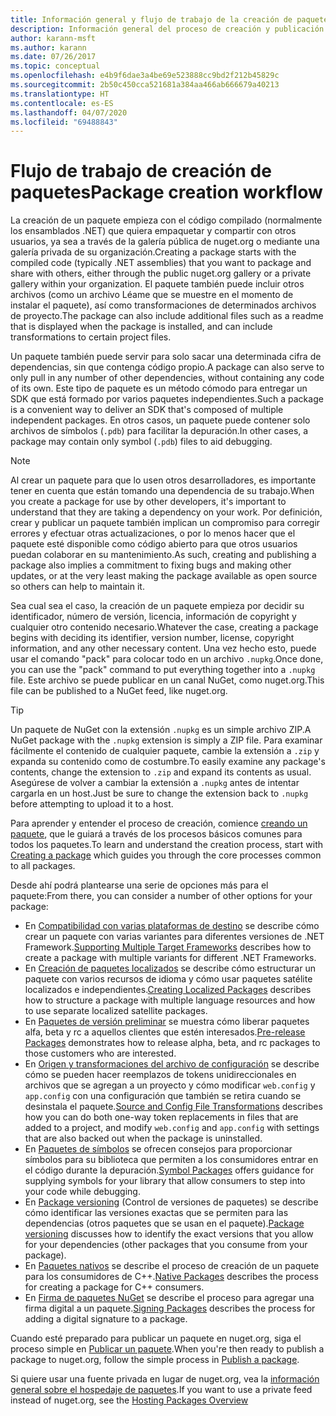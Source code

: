 ```yaml
---
title: Información general y flujo de trabajo de la creación de paquetes NuGet
description: Información general del proceso de creación y publicación de un paquete de NuGet, con vínculos a otras partes específicas del proceso.
author: karann-msft
ms.author: karann
ms.date: 07/26/2017
ms.topic: conceptual
ms.openlocfilehash: e4b9f6dae3a4be69e523888cc9bd2f212b45829c
ms.sourcegitcommit: 2b50c450cca521681a384aa466ab666679a40213
ms.translationtype: HT
ms.contentlocale: es-ES
ms.lasthandoff: 04/07/2020
ms.locfileid: "69488843"
---
```

# <a name="package-creation-workflow"></a><span data-ttu-id="1f0e4-103">Flujo de trabajo de creación de paquetes</span><span class="sxs-lookup"><span data-stu-id="1f0e4-103">Package creation workflow</span></span>

<span data-ttu-id="1f0e4-104">La creación de un paquete empieza con el código compilado (normalmente los ensamblados .NET) que quiera empaquetar y compartir con otros usuarios, ya sea a través de la galería pública de nuget.org o mediante una galería privada de su organización.</span><span class="sxs-lookup"><span data-stu-id="1f0e4-104">Creating a package starts with the compiled code (typically .NET assemblies) that you want to package and share with others, either through the public nuget.org gallery or a private gallery within your organization.</span></span> <span data-ttu-id="1f0e4-105">El paquete también puede incluir otros archivos (como un archivo Léame que se muestre en el momento de instalar el paquete), así como transformaciones de determinados archivos de proyecto.</span><span class="sxs-lookup"><span data-stu-id="1f0e4-105">The package can also include additional files such as a readme that is displayed when the package is installed, and can include transformations to certain project files.</span></span>

<span data-ttu-id="1f0e4-106">Un paquete también puede servir para solo sacar una determinada cifra de dependencias, sin que contenga código propio.</span><span class="sxs-lookup"><span data-stu-id="1f0e4-106">A package can also serve to only pull in any number of other dependencies, without containing any code of its own.</span></span> <span data-ttu-id="1f0e4-107">Este tipo de paquete es un método cómodo para entregar un SDK que está formado por varios paquetes independientes.</span><span class="sxs-lookup"><span data-stu-id="1f0e4-107">Such a package is a convenient way to deliver an SDK that's composed of multiple independent packages.</span></span> <span data-ttu-id="1f0e4-108">En otros casos, un paquete puede contener solo archivos de símbolos (`.pdb`) para facilitar la depuración.</span><span class="sxs-lookup"><span data-stu-id="1f0e4-108">In other cases, a package may contain only symbol (`.pdb`) files to aid debugging.</span></span>

> [!Note]
> <span data-ttu-id="1f0e4-109">Al crear un paquete para que lo usen otros desarrolladores, es importante tener en cuenta que están tomando una dependencia de su trabajo.</span><span class="sxs-lookup"><span data-stu-id="1f0e4-109">When you create a package for use by other developers, it's important to understand that they are taking a dependency on your work.</span></span> <span data-ttu-id="1f0e4-110">Por definición, crear y publicar un paquete también implican un compromiso para corregir errores y efectuar otras actualizaciones, o por lo menos hacer que el paquete esté disponible como código abierto para que otros usuarios puedan colaborar en su mantenimiento.</span><span class="sxs-lookup"><span data-stu-id="1f0e4-110">As such, creating and publishing a package also implies a commitment to fixing bugs and making other updates, or at the very least making the package available as open source so others can help to maintain it.</span></span>

<span data-ttu-id="1f0e4-111">Sea cual sea el caso, la creación de un paquete empieza por decidir su identificador, número de versión, licencia, información de copyright y cualquier otro contenido necesario.</span><span class="sxs-lookup"><span data-stu-id="1f0e4-111">Whatever the case, creating a package begins with deciding its identifier, version number, license, copyright information, and any other necessary content.</span></span> <span data-ttu-id="1f0e4-112">Una vez hecho esto, puede usar el comando "pack" para colocar todo en un archivo `.nupkg`.</span><span class="sxs-lookup"><span data-stu-id="1f0e4-112">Once done, you can use the "pack" command to put everything together into a `.nupkg` file.</span></span> <span data-ttu-id="1f0e4-113">Este archivo se puede publicar en un canal NuGet, como nuget.org.</span><span class="sxs-lookup"><span data-stu-id="1f0e4-113">This file can be published to a NuGet feed, like nuget.org.</span></span>

> [!Tip]
> <span data-ttu-id="1f0e4-114">Un paquete de NuGet con la extensión `.nupkg` es un simple archivo ZIP.</span><span class="sxs-lookup"><span data-stu-id="1f0e4-114">A NuGet package with the `.nupkg` extension is simply a ZIP file.</span></span> <span data-ttu-id="1f0e4-115">Para examinar fácilmente el contenido de cualquier paquete, cambie la extensión a `.zip` y expanda su contenido como de costumbre.</span><span class="sxs-lookup"><span data-stu-id="1f0e4-115">To easily examine any package's contents, change the extension to `.zip` and expand its contents as usual.</span></span> <span data-ttu-id="1f0e4-116">Asegúrese de volver a cambiar la extensión a `.nupkg` antes de intentar cargarla en un host.</span><span class="sxs-lookup"><span data-stu-id="1f0e4-116">Just be sure to change the extension back to `.nupkg` before attempting to upload it to a host.</span></span>

<span data-ttu-id="1f0e4-117">Para aprender y entender el proceso de creación, comience [creando un paquete](../create-packages/creating-a-package.md), que le guiará a través de los procesos básicos comunes para todos los paquetes.</span><span class="sxs-lookup"><span data-stu-id="1f0e4-117">To learn and understand the creation process, start with [Creating a package](../create-packages/creating-a-package.md) which guides you through the core processes common to all packages.</span></span>

<span data-ttu-id="1f0e4-118">Desde ahí podrá plantearse una serie de opciones más para el paquete:</span><span class="sxs-lookup"><span data-stu-id="1f0e4-118">From there, you can consider a number of other options for your package:</span></span>

- <span data-ttu-id="1f0e4-119">En [Compatibilidad con varias plataformas de destino](../create-packages/supporting-multiple-target-frameworks.md) se describe cómo crear un paquete con varias variantes para diferentes versiones de .NET Framework.</span><span class="sxs-lookup"><span data-stu-id="1f0e4-119">[Supporting Multiple Target Frameworks](../create-packages/supporting-multiple-target-frameworks.md) describes how to create a package with multiple variants for different .NET Frameworks.</span></span>
- <span data-ttu-id="1f0e4-120">En [Creación de paquetes localizados](../create-packages/creating-localized-packages.md) se describe cómo estructurar un paquete con varios recursos de idioma y cómo usar paquetes satélite localizados e independientes.</span><span class="sxs-lookup"><span data-stu-id="1f0e4-120">[Creating Localized Packages](../create-packages/creating-localized-packages.md) describes how to structure a package with multiple language resources and how to use separate localized satellite packages.</span></span>
- <span data-ttu-id="1f0e4-121">En [Paquetes de versión preliminar](../create-packages/prerelease-packages.md) se muestra cómo liberar paquetes alfa, beta y rc a aquellos clientes que estén interesados.</span><span class="sxs-lookup"><span data-stu-id="1f0e4-121">[Pre-release Packages](../create-packages/prerelease-packages.md) demonstrates how to release alpha, beta, and rc packages to those customers who are interested.</span></span>
- <span data-ttu-id="1f0e4-122">En [Origen y transformaciones del archivo de configuración](../create-packages/source-and-config-file-transformations.md) se describe cómo se pueden hacer reemplazos de tokens unidireccionales en archivos que se agregan a un proyecto y cómo modificar `web.config` y `app.config` con una configuración que también se retira cuando se desinstala el paquete.</span><span class="sxs-lookup"><span data-stu-id="1f0e4-122">[Source and Config File Transformations](../create-packages/source-and-config-file-transformations.md) describes how you can do both one-way token replacements in files that are added to a project, and modify `web.config` and `app.config` with settings that are also backed out when the package is uninstalled.</span></span>
- <span data-ttu-id="1f0e4-123">En [Paquetes de símbolos](../create-packages/symbol-packages-snupkg.md) se ofrecen consejos para proporcionar símbolos para su biblioteca que permiten a los consumidores entrar en el código durante la depuración.</span><span class="sxs-lookup"><span data-stu-id="1f0e4-123">[Symbol Packages](../create-packages/symbol-packages-snupkg.md) offers guidance for supplying symbols for your library that allow consumers to step into your code while debugging.</span></span>
- <span data-ttu-id="1f0e4-124">En [Package versioning](../concepts/package-versioning.md) (Control de versiones de paquetes) se describe cómo identificar las versiones exactas que se permiten para las dependencias (otros paquetes que se usan en el paquete).</span><span class="sxs-lookup"><span data-stu-id="1f0e4-124">[Package versioning](../concepts/package-versioning.md) discusses how to identify the exact versions that you allow for your dependencies (other packages that you consume from your package).</span></span>
- <span data-ttu-id="1f0e4-125">En [Paquetes nativos](../guides/native-packages.md) se describe el proceso de creación de un paquete para los consumidores de C++.</span><span class="sxs-lookup"><span data-stu-id="1f0e4-125">[Native Packages](../guides/native-packages.md) describes the process for creating a package for C++ consumers.</span></span>
- <span data-ttu-id="1f0e4-126">En [Firma de paquetes NuGet](../create-packages/sign-a-package.md) se describe el proceso para agregar una firma digital a un paquete.</span><span class="sxs-lookup"><span data-stu-id="1f0e4-126">[Signing Packages](../create-packages/sign-a-package.md) describes the process for adding a digital signature to a package.</span></span>

<span data-ttu-id="1f0e4-127">Cuando esté preparado para publicar un paquete en nuget.org, siga el proceso simple en [Publicar un paquete](../nuget-org/publish-a-package.md).</span><span class="sxs-lookup"><span data-stu-id="1f0e4-127">When you're then ready to publish a package to nuget.org, follow the simple process in [Publish a package](../nuget-org/publish-a-package.md).</span></span>

<span data-ttu-id="1f0e4-128">Si quiere usar una fuente privada en lugar de nuget.org, vea la [información general sobre el hospedaje de paquetes](../hosting-packages/overview.md).</span><span class="sxs-lookup"><span data-stu-id="1f0e4-128">If you want to use a private feed instead of nuget.org, see the [Hosting Packages Overview](../hosting-packages/overview.md)</span></span>
